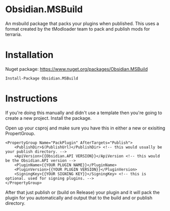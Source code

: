 # Obsidian.MSBuild
An msbuild package that packs your plugins when published. 
This uses a format created by the tModloader team to pack and publish mods for terraria.

# Installation
Nuget package: https://www.nuget.org/packages/Obsidian.MSBuild
```
Install-Package Obsidian.MSBuild
```

# Instructions
If you're doing this manually and didn't use a template then you're going to create a new project.
Install the package.

Open up your csproj and make sure you have this in either a new or exisiting PropertGroup.

```
<PropertyGroup Name="PackPlugin" AfterTargets="Publish">
    <PublishDir>$(PublishUrl)</PublishDir> <!-- this would usually be your publish directory. -->
    <ApiVersion>{{Obsidian.API VERSION}}</ApiVersion <!-- this would be the Obsidian.API version -->
    <PluginName>{{YOUR PLUGIN NAME}}</PluginName>
    <PluginVersion>{{YOUR PLUGIN VERSION}}</PluginVersion>
    <SigningKey>{{YOUR SIGNING KEY}}</SigningKey> <!-- this is optional. used for signing plugins. -->
</PropertyGroup>
```

After that just publish or (build on Release) your plugin and it will pack the plugin for you automatically and output that to the build and or publish directory.